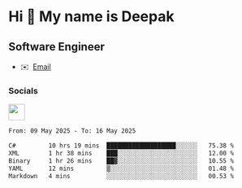 Hi 👋 My name is Deepak
=======================

Software Engineer
-----------------
* ✉️  [Email](mailto:kumar.neu19@gmail.com)


### Socials

<p align="left"><a href="https://www.linkedin.com/in/deepak94kumar" target="_blank" rel="noreferrer"><img src="https://raw.githubusercontent.com/danielcranney/readme-generator/main/public/icons/socials/linkedin.svg" width="32" height="32" /></a></p>

<!--START_SECTION:waka-->

```txt
From: 09 May 2025 - To: 16 May 2025

C#         10 hrs 19 mins  ███████████████████░░░░░░   75.38 %
XML        1 hr 38 mins    ███░░░░░░░░░░░░░░░░░░░░░░   12.00 %
Binary     1 hr 26 mins    ██▓░░░░░░░░░░░░░░░░░░░░░░   10.55 %
YAML       12 mins         ▒░░░░░░░░░░░░░░░░░░░░░░░░   01.48 %
Markdown   4 mins          ░░░░░░░░░░░░░░░░░░░░░░░░░   00.53 %
```

<!--END_SECTION:waka-->
